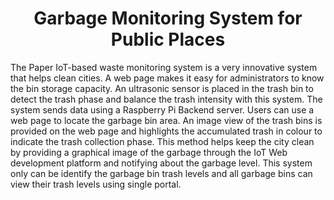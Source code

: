 <h1 align="center">Garbage Monitoring System for Public Places</h1>

The Paper IoT-based waste monitoring system is a very innovative system that helps clean 
cities. A web page makes it easy for administrators to know the bin storage capacity. An ultrasonic 
sensor is placed in the trash bin to detect the trash phase and balance the trash intensity with this 
system. The system sends data using a Raspberry Pi Backend server. Users can use a web page to 
locate the garbage bin area. An image view of the trash bins is provided on the web page and 
highlights the accumulated trash in colour to indicate the trash collection phase. This method helps 
keep the city clean by providing a graphical image of the garbage through the IoT Web 
development platform and notifying about the garbage level. This system only can be identify the 
garbage bin trash levels and all garbage bins can view their trash levels using single portal. 
